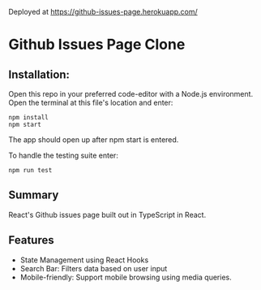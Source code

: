 

Deployed at https://github-issues-page.herokuapp.com/

# Github Issues Page Clone

## Installation:

Open this repo in your preferred code-editor with a Node.js environment. Open the terminal at this file's location and enter:

```
npm install
npm start
```

The app should open up after npm start is entered.

To handle the testing suite enter:

```
npm run test
```

## Summary
React's Github issues page built out in TypeScript in React. 

## Features
- State Management using React Hooks
- Search Bar: Filters data based on user input
- Mobile-friendly: Support mobile browsing using media queries.
